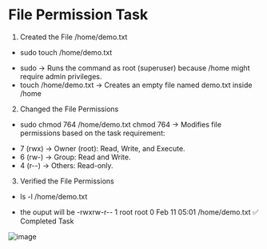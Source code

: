 # File Permission Task
 1. Created the File /home/demo.txt
* sudo touch /home/demo.txt
- sudo → Runs the command as root (superuser) because /home might require admin privileges.
- touch /home/demo.txt → Creates an empty file named demo.txt inside /home

2. Changed the File Permissions
* sudo chmod 764 /home/demo.txt
chmod 764 → Modifies file permissions based on the task requirement:
- 7 (rwx) → Owner (root): Read, Write, and Execute.
- 6 (rw-) → Group: Read and Write.
- 4 (r--) → Others: Read-only.

3. Verified the File Permissions
* ls -l /home/demo.txt
- the ouput will be 
-rwxrw-r-- 1 root root 0 Feb 11 05:01 /home/demo.txt
✅ Completed Task

![image](https://github.com/user-attachments/assets/c2cf390e-58cc-4b7b-8a47-731dd636b827)
